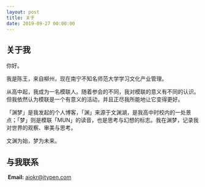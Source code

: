 ```yaml
---
layout: post
title: 关于
date: 2019-09-27 00:00:00
---
```

## 关于我

你好。

我是陈王，来自柳州，现在南宁不知名师范大学学习文化产业管理。

从高中起，我成为一名模联人。随着参会的不同，我对模联的意义有不同的认识。但我依然认为模联是一个有意义的活动，并且正尽我所能地让它变得更好。

「渊梦」是我发起的个人博客，「渊」来源于文渊湖，是我高中时校内的一处景点；「梦」则是模联「MUN」的读音，也是思考与幻想的标志。我在渊梦，记录我对世界的观察、审美与思考。

文渊为始，梦为未来。

## 与我联系
​
**Email:** aiokr@itypen.com